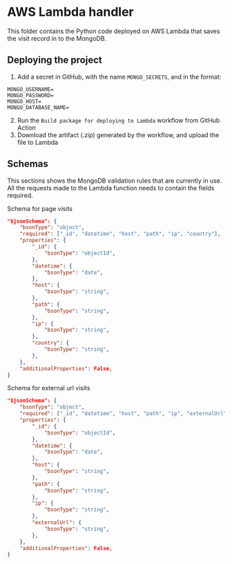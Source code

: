 # AWS Lambda handler

This folder contains the Python code deployed on AWS Lambda that saves the visit record in to the MongoDB.

## Deploying the project

1. Add a secret in GitHub, with the name `MONGO_SECRETS`, and in the format:
```
MONGO_USERNAME=
MONGO_PASSWORD=
MONGO_HOST=
MONGO_DATABASE_NAME=
```
2. Run the `Build package for deploying to Lambda` workflow from GitHub Action
3. Download the artifact (.zip) generated by the workflow, and upload the file to Lambda

## Schemas

This sections shows the MongoDB validation rules that are currently in use. All the requests made to the Lambda function needs to contain the fields required.

Schema for page visits
``` json
"$jsonSchema": {
    "bsonType": "object",
    "required": ["_id", "datetime", "host", "path", "ip", "country"],
    "properties": {
        "_id": {
            "bsonType": "objectId",
        },
        "datetime": {
            "bsonType": "date",
        },
        "host": {
            "bsonType": "string",
        },
        "path": {
            "bsonType": "string",
        },
        "ip": {
            "bsonType": "string",
        },
        "country": {
            "bsonType": "string",
        },
    },
    "additionalProperties": False,
}
```

Schema for external url visits
``` json
"$jsonSchema": {
    "bsonType": "object",
    "required": ["_id", "datetime", "host", "path", "ip", "externalUrl"],
    "properties": {
        "_id": {
            "bsonType": "objectId",
        },
        "datetime": {
            "bsonType": "date",
        },
        "host": {
            "bsonType": "string",
        },
        "path": {
            "bsonType": "string",
        },
        "ip": {
            "bsonType": "string",
        },
        "externalUrl": {
            "bsonType": "string",
        },
    },
    "additionalProperties": False,
}
```
